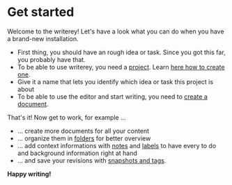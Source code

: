 # Get started

Welcome to the writerey! Let's have a look what you can do when you have a brand-new installation.

- First thing, you should have an rough idea or task. Since you got this far, you probably have that.
- To be able to use writerey, you need a [project](../projects/#what-is-a-project). Learn [here how to create one](../projects/#create-a-project).
- Give it a name that lets you identify which idea or task this project is about
- To be able to use the editor and start writing, you need to [create a document](../documents/#create-a-document).

That's it! Now get to work, for example ...

- ... create more documents for all your content
- ... organize them in [folders](../folders/) for better overview
- ... add context informations with [notes](../note-items/) and [labels](../labels/) to have every to do and background information right at hand
- ... and save your revisions with [snapshots and tags](../snapshots-tags/).

**Happy writing!**

